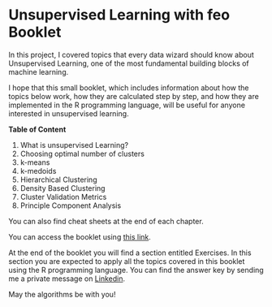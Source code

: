 # Unsupervised Learning with feo Booklet

In this project, I covered topics that every data wizard should know about Unsupervised Learning, one of the most fundamental building blocks of machine learning.

I hope that this small booklet, which includes information about how the topics below work, how they are calculated step by step, and how they are implemented in the R programming language, will be useful for anyone interested in unsupervised learning.

**Table of Content**

1.  What is unsupervised Learning?
2.  Choosing optimal number of clusters
3.  k-means
4.  k-medoids
5.  Hierarchical Clustering
6.  Density Based Clustering
7.  Cluster Validation Metrics
8.  Principle Component Analysis

You can also find cheat sheets at the end of each chapter.

You can access the booklet using [this link](https://ozturkfemre.github.io/unsupervised_learning_with_feo/).

At the end of the booklet you will find a section entitled Exercises. In this section you are expected to apply all the topics covered in this booklet using the R programming language. You can find the answer key by sending me a private message on [Linkedin](https://www.linkedin.com/in/ozturkfemre/).

May the algorithms be with you!
